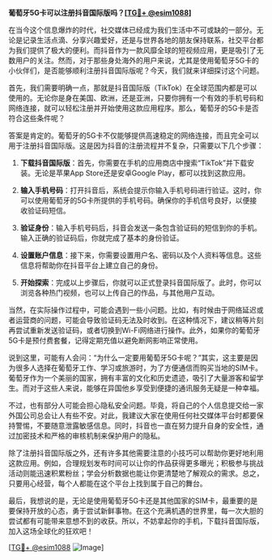 **葡萄牙5G卡可以注册抖音国际版吗？[[TG💪+ @esim1088](https://t.me/s/esim1088)]**

在当今这个信息爆炸的时代，社交媒体已经成为我们生活中不可或缺的一部分。无论是记录生活点滴、分享兴趣爱好，还是与世界各地的朋友保持联系，社交平台都为我们提供了极大的便利。而抖音作为一款风靡全球的短视频应用，更是吸引了无数用户的关注。然而，对于那些身处海外的用户来说，尤其是使用葡萄牙5G卡的小伙伴们，是否能够顺利注册抖音国际版呢？今天，我们就来详细探讨这个问题。

首先，我们需要明确一点，那就是抖音国际版（TikTok）在全球范围内都是可以使用的。无论你是身在美国、欧洲，还是亚洲，只要你拥有一个有效的手机号码和网络连接，就可以轻松注册并开始使用这款应用程序。那么，葡萄牙的5G卡是否符合这些条件呢？

答案是肯定的。葡萄牙的5G卡不仅能够提供高速稳定的网络连接，而且完全可以用于注册抖音国际版。这是因为抖音的注册流程并不复杂，只需要以下几个步骤：

1. **下载抖音国际版**：首先，你需要在手机的应用商店中搜索“TikTok”并下载安装。无论是苹果App Store还是安卓Google Play，都可以找到这款应用。

2. **输入手机号码**：打开抖音后，系统会提示你输入手机号码进行验证。这时，你可以使用葡萄牙的5G卡所提供的手机号码。确保你的手机信号良好，以便接收验证码短信。

3. **验证身份**：输入手机号码后，抖音会发送一条包含验证码的短信到你的手机。输入正确的验证码后，你就完成了基本的身份验证。

4. **设置账户信息**：接下来，你需要设置用户名、密码以及个人资料等信息。这些信息将帮助你在抖音平台上建立自己的身份。

5. **开始探索**：完成以上步骤后，你就可以正式登录抖音国际版了。此时，你可以浏览各种热门视频，也可以上传自己的作品，与其他用户互动。

当然，在实际操作过程中，可能会遇到一些小问题。比如，有时候由于网络延迟或者运营商的问题，可能会导致验证码无法及时收到。在这种情况下，建议稍等片刻再尝试重新发送验证码，或者切换到Wi-Fi网络进行操作。此外，如果你的葡萄牙5G卡是预付费套餐，记得定期充值以避免断网影响正常使用。

说到这里，可能有人会问：“为什么一定要用葡萄牙5G卡呢？”其实，这主要是因为很多人选择在葡萄牙工作、学习或旅游时，为了方便通信而购买当地的SIM卡。葡萄牙作为一个美丽的国家，拥有丰富的文化和历史遗迹，吸引了大量游客和留学生。而对于这些人来说，能够在异国他乡享受到便捷的通讯服务无疑是一种幸福。

不过，也有部分人可能会担心隐私安全问题。毕竟，将自己的个人信息提交给一家外国公司总会让人有些不安。对此，我建议大家在使用任何社交媒体平台时都要保持警惕，不要随意泄露敏感信息。同时，抖音也一直在努力提升自身的安全性，通过加密技术和严格的审核机制来保护用户的隐私。

除了注册抖音国际版之外，还有许多其他需要注意的小技巧可以帮助你更好地利用这款应用。例如，合理规划发布时间可以让你的作品获得更多曝光；积极参与挑战活动则能迅速积累粉丝；学会分析数据也能让你更清楚地了解观众的需求。总之，只要用心经营，每个人都能在这个平台上找到属于自己的舞台。

最后，我想说的是，无论是使用葡萄牙5G卡还是其他国家的SIM卡，最重要的是要保持开放的心态，勇于尝试新鲜事物。在这个充满机遇的世界里，每一次大胆的尝试都有可能带来意想不到的收获。所以，不妨拿起你的手机，下载抖音国际版，加入这场全球化的狂欢吧！

[[TG💪+ @esim1088](https://t.me/s/esim1088) ![Image](https://i.postimg.cc/4NQfJmqS/Snipaste-2025-05-13-00-14-12.png)]